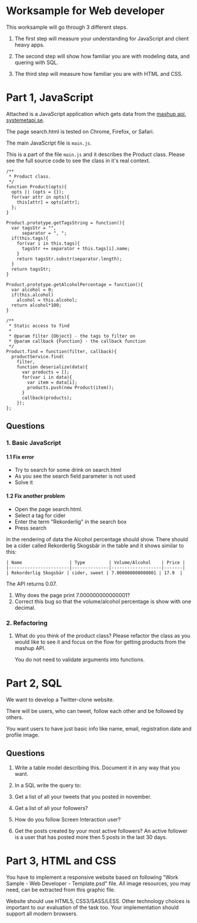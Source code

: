 # Worksample for Web developer

This worksample will go through 3 different steps.

1. The first step will measure your understanding for JavaScript and client heavy apps.

2. The second step will show how familiar you are with modeling data, and quering with SQL.

3. The third step will measure how familiar you are with HTML and CSS.

# Part 1, JavaScript

Attached is a JavaScript application which gets data from the
[mashup api](https://www.mashape.com/karlroos/systemet#!documentation), [systemetapi.se](http://systemetapi.se/).

The page search.html is tested on Chrome, Firefox, or Safari.

The main JavaScript file is `main.js`.

This is a part of the file `main.js` and it describes the Product class. Please see the full source code to
see the class in it's real context.

    /**
     * Product class.
     */
    function Product(opts){
      opts || (opts = {});
      for(var attr in opts){
        this[attr] = opts[attr];
      };
    }

    Product.prototype.getTagsString = function(){
      var tagsStr = "",
          separator = ", ";
      if(this.tags){
        for(var i in this.tags){
          tagsStr += separator + this.tags[i].name;
        }
        return tagsStr.substr(separator.length);
      }
      return tagsStr;
    }

    Product.prototype.getAlcoholPercentage = function(){
      var alcohol = 0;
      if(this.alcohol)
        alcohol = this.alcohol;
      return alcohol*100;
    }

    /**
     * Static access to find
     *
     * @param filter {Object} - the tags to filter on
     * @param callback {Function} - the callback function
     */
    Product.find = function(filter, callback){
      productService.find(
        filter,
        function deserialize(data){
          var products = [];
          for(var i in data){
            var item = data[i];
            products.push(new Product(item));
          }
          callback(products);
        });
    };

## Questions

### 1. Basic JavaScript

#### 1.1 Fix error

  * Try to search for some drink on search.html
  * As you see the search field parameter is not used
  * Solve it

#### 1.2 Fix another problem

  * Open the page search.html.
  * Select a tag for cider
  * Enter the term "Rekorderlig" in the search box
  * Press search

In the rendering of data the Alcohol percentage should show.  There should be a cider called Rekorderlig Skogsbär
in the table and it shows similar to this:

    | Name                  | Type         | Volume/Alcohol    | Price |
    |-----------------------|--------------|-------------------|-------|
    | Rekorderlig Skogsbär | cider, sweet | 7.000000000000001 | 17.9  |

The API returns 0.07.

1) Why does the page print 7.000000000000001?
2) Correct this bug so that the volume/alcohol percentage is show with one decimal.

### 2. Refactoring

1. What do you think of the product class? Please refactor the class as you would like to see it and focus on the flow for getting products from the mashup API.

   You do not need to validate arguments into functions.

# Part 2, SQL

We want to develop a Twitter-clone website.

There will be users, who can tweet, follow each other and be followed by others.

You want users to have just basic info like name, email, registration date and profile image.

## Questions

1. Write a table model describing this. Document it in any way that you want.

2. In a SQL write the query to:

  1. Get a list of all your tweets that you posted in november.
  2. Get a list of all your followers?
  3. How do you follow Screen Interaction user?
  4. Get the posts created by your most active followers? An active follower is a user that has
     posted more then 5 posts in the last 30 days.

# Part 3, HTML and CSS

You have to implement a responsive website based on following "Work Sample - Web Developer - Template.psd" file.
All image resources, you may need, can be extracted from this graphic file.

Website should use HTML5, CSS3/SASS/LESS. Other technology choices is important to our evaluation
of the task too. Your implementation should support all modern browsers.